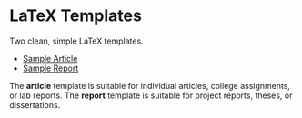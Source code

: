 # LaTeX Templates

Two clean, simple LaTeX templates.

* [Sample Article](article/output.pdf)
* [Sample Report](report/output.pdf)

The **article** template is suitable for individual articles, college assignments, or lab reports. The **report** template is suitable for project reports, theses, or dissertations.
